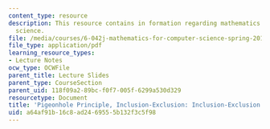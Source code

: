 ```yaml
---
content_type: resource
description: This resource contains in formation regarding mathematics for computer
  science.
file: /media/courses/6-042j-mathematics-for-computer-science-spring-2015/a64af91b16c8ad2469555b132f3c5f98_MIT6_042JS16_InclExclEx.pdf
file_type: application/pdf
learning_resource_types:
- Lecture Notes
ocw_type: OCWFile
parent_title: Lecture Slides
parent_type: CourseSection
parent_uid: 118f09a2-89bc-f0f7-005f-6299a530d329
resourcetype: Document
title: 'Pigeonhole Principle, Inclusion-Exclusion: Inclusion-Exclusion Example'
uid: a64af91b-16c8-ad24-6955-5b132f3c5f98
---
```

